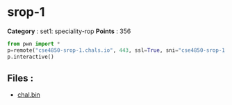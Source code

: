 # srop-1

**Category** : set1: speciality-rop
**Points** : 356

```python
from pwn import * 
p=remote("cse4850-srop-1.chals.io", 443, ssl=True, sni="cse4850-srop-1.chals.io")
p.interactive()
```

## Files : 
 - [chal.bin](./chal.bin)


